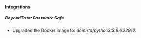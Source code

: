 #### Integrations
##### BeyondTrust Password Safe
- Upgraded the Docker image to: *demisto/python3:3.9.6.22912*.
